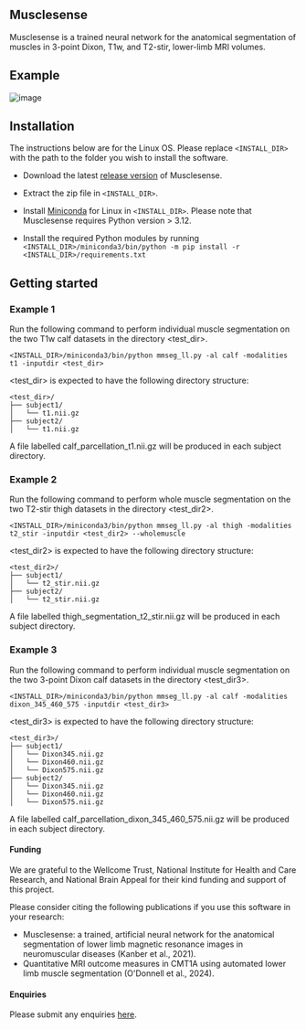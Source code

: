 ## Musclesense 
Musclesense is a trained neural network for the anatomical segmentation of muscles in 3-point Dixon, T1w, and T2-stir, lower-limb MRI volumes. 

## Example
![image](https://github.com/user-attachments/assets/647b7253-4b80-44e6-b8b3-81a7829a2b04)

## Installation
The instructions below are for the Linux OS. Please replace ```<INSTALL_DIR>``` with the path to the folder you wish to install the software.

* Download the latest [release version](https://github.com/bariskanber/musclesenseworkbench/releases) of Musclesense.

* Extract the zip file in ```<INSTALL_DIR>```.

* Install [Miniconda](https://docs.anaconda.com/miniconda/miniconda-install/) for Linux in ```<INSTALL_DIR>```. Please note that Musclesense requires Python version > 3.12.

* Install the required Python modules by running ```<INSTALL_DIR>/miniconda3/bin/python -m pip install -r <INSTALL_DIR>/requirements.txt```

## Getting started

### Example 1
Run the following command to perform individual muscle segmentation on the two T1w calf datasets in the directory <test_dir>.

```
<INSTALL_DIR>/miniconda3/bin/python mmseg_ll.py -al calf -modalities t1 -inputdir <test_dir>
```

<test_dir> is expected to have the following directory structure:

```
<test_dir>/
├── subject1/
│   └── t1.nii.gz
├── subject2/
│   └── t1.nii.gz
```

A file labelled calf_parcellation_t1.nii.gz will be produced in each subject directory.

### Example 2
Run the following command to perform whole muscle segmentation on the two T2-stir thigh datasets in the directory <test_dir2>.

```
<INSTALL_DIR>/miniconda3/bin/python mmseg_ll.py -al thigh -modalities t2_stir -inputdir <test_dir2> --wholemuscle
```

<test_dir2> is expected to have the following directory structure:

```
<test_dir2>/
├── subject1/
│   └── t2_stir.nii.gz
├── subject2/
│   └── t2_stir.nii.gz
```

A file labelled thigh_segmentation_t2_stir.nii.gz will be produced in each subject directory.

### Example 3
Run the following command to perform individual muscle segmentation on the two 3-point Dixon calf datasets in the directory <test_dir3>.

```
<INSTALL_DIR>/miniconda3/bin/python mmseg_ll.py -al calf -modalities dixon_345_460_575 -inputdir <test_dir3>
```

<test_dir3> is expected to have the following directory structure:

```
<test_dir3>/
├── subject1/
│   └── Dixon345.nii.gz
│   └── Dixon460.nii.gz
│   └── Dixon575.nii.gz
├── subject2/
│   └── Dixon345.nii.gz
│   └── Dixon460.nii.gz
│   └── Dixon575.nii.gz
```

A file labelled calf_parcellation_dixon_345_460_575.nii.gz will be produced in each subject directory.

#### Funding
We are grateful to the Wellcome Trust, National Institute for Health and Care Research, and National Brain Appeal for their kind funding and support of this project.

Please consider citing the following publications if you use this software in your research:
* Musclesense: a trained, artificial neural network for the anatomical segmentation of lower limb magnetic resonance images in neuromuscular diseases (Kanber et al., 2021).
* Quantitative MRI outcome measures in CMT1A using automated lower limb muscle segmentation (O'Donnell et al., 2024).

#### Enquiries
Please submit any enquiries [here](mailto:b.kanber@ucl.ac.uk).
